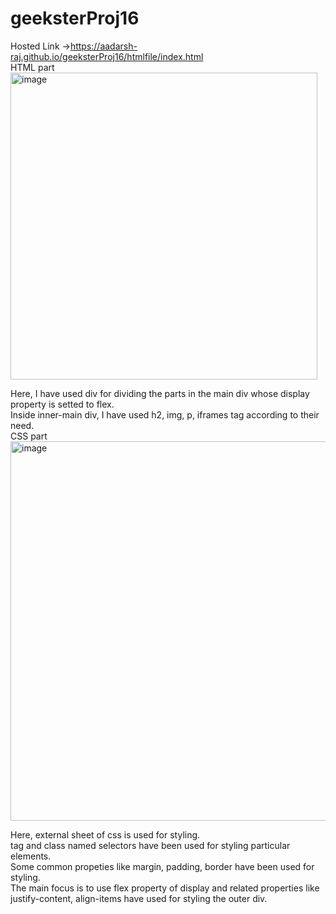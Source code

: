 # geeksterProj16

Hosted Link ->https://aadarsh-raj.github.io/geeksterProj16/htmlfile/index.html <br>
HTML part<br>
<img width="491" alt="image" src="https://github.com/Aadarsh-Raj/geeksterProj16/assets/74525154/94266260-08d3-4531-a7b6-1a5adeaec3cb">

Here, I have used div for dividing the parts in the main div whose display property is setted to flex.<br>
Inside inner-main div, I have used h2, img, p, iframes tag according to their need.<br>
CSS part
<img width="607" alt="image" src="https://github.com/Aadarsh-Raj/geeksterProj16/assets/74525154/b84f6bee-d6c9-4271-9bac-373a72d63873">

Here, external sheet of css is used for styling.<br>
tag and class named selectors have been used for styling particular elements.
<br>
Some common propeties like margin, padding, border have been used for styling.<br>
The main focus is to use flex property of display and related properties like justify-content, align-items have used for styling the outer div.
